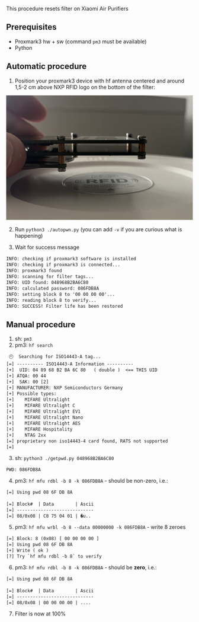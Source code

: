This procedure resets filter on Xiaomi Air Purifiers

## Prerequisites

* Proxmark3 hw + sw (command `pm3` must be available)
* Python

## Automatic procedure

1. Position your proxmark3 device with hf antenna centered and around 1,5-2 cm above NXP RFID logo on the bottom of the filter:

![Proxmark3 Position](docs/proxmark_position.jpg)

2. Run `python3 ./autopwn.py` (you can add `-v` if you are curious what is happening)

3. Wait for success message

```
INFO: checking if proxmark3 software is installed
INFO: checking if proxmark3 is connected...
INFO: proxmark3 found
INFO: scanning for filter tags...
INFO: UID found: 048968B2BA6C80
INFO: calculated password: 086FDB8A
INFO: setting block 8 to '00 00 00 00'...
INFO: reading block 8 to verify...
INFO: SUCCESS! Filter life has been restored
```


## Manual procedure

1. sh: `pm3`
2. pm3: `hf search`

```
 🕙  Searching for ISO14443-A tag...          
[=] ---------- ISO14443-A Information ----------
[+]  UID: 04 89 68 B2 BA 6C 80   ( double )  <== THIS UID 
[+] ATQA: 00 44
[+]  SAK: 00 [2]
[+] MANUFACTURER: NXP Semiconductors Germany
[+] Possible types:
[+]    MIFARE Ultralight
[+]    MIFARE Ultralight C
[+]    MIFARE Ultralight EV1
[+]    MIFARE Ultralight Nano
[+]    MIFARE Ultralight AES
[+]    MIFARE Hospitality
[+]    NTAG 2xx
[=] proprietary non iso14443-4 card found, RATS not supported
[=] 
```

3. sh: `python3 ./getpwd.py 048968B2BA6C80`

```
PWD: 086FDB8A
```

4. pm3: `hf mfu rdbl -b 8 -k 086FDB8A` - should be non-zero, i.e.:

```
[=] Using pwd 08 6F DB 8A 

[=] Block#  | Data        | Ascii
[=] -----------------------------
[=] 08/0x08 | C8 75 04 01 | �u..
```

5. pm3: `hf mfu wrbl -b 8 --data 00000000 -k 086FDB8A` - write 8 zeroes

```
[=] Block: 8 (0x08) [ 00 00 00 00 ]
[=] Using pwd 08 6F DB 8A 
[+] Write ( ok )
[?] Try `hf mfu rdbl -b 8` to verify 
```

6. pm3: `hf mfu rdbl -b 8 -k 086FDB8A` - should be **zero**, i.e.:

```
[=] Using pwd 08 6F DB 8A 

[=] Block#  | Data        | Ascii
[=] -----------------------------
[=] 08/0x08 | 00 00 00 00 | ....
```

7. Filter is now at 100%